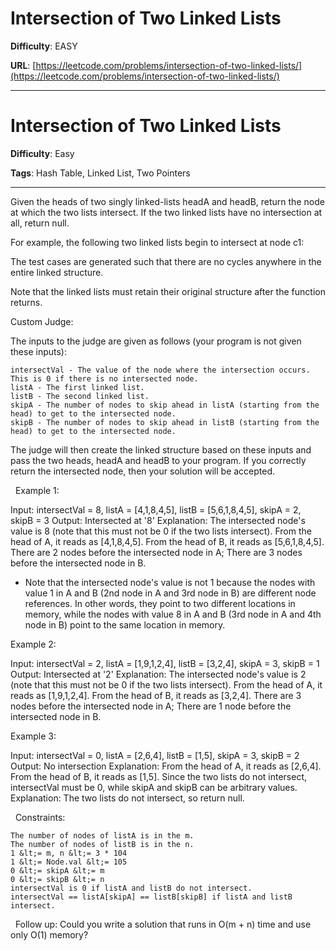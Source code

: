 # Intersection of Two Linked Lists

**Difficulty**: EASY

**URL**: [https://leetcode.com/problems/intersection-of-two-linked-lists/](https://leetcode.com/problems/intersection-of-two-linked-lists/)

---

# Intersection of Two Linked Lists

**Difficulty**: Easy

**Tags**: Hash Table, Linked List, Two Pointers

---

Given the heads of two singly linked-lists headA and headB, return the node at which the two lists intersect. If the two linked lists have no intersection at all, return null.

For example, the following two linked lists begin to intersect at node c1:

The test cases are generated such that there are no cycles anywhere in the entire linked structure.

Note that the linked lists must retain their original structure after the function returns.

Custom Judge:

The inputs to the judge are given as follows (your program is not given these inputs):


	intersectVal - The value of the node where the intersection occurs. This is 0 if there is no intersected node.
	listA - The first linked list.
	listB - The second linked list.
	skipA - The number of nodes to skip ahead in listA (starting from the head) to get to the intersected node.
	skipB - The number of nodes to skip ahead in listB (starting from the head) to get to the intersected node.


The judge will then create the linked structure based on these inputs and pass the two heads, headA and headB to your program. If you correctly return the intersected node, then your solution will be accepted.

&nbsp;
Example 1:


Input: intersectVal = 8, listA = [4,1,8,4,5], listB = [5,6,1,8,4,5], skipA = 2, skipB = 3
Output: Intersected at &#39;8&#39;
Explanation: The intersected node&#39;s value is 8 (note that this must not be 0 if the two lists intersect).
From the head of A, it reads as [4,1,8,4,5]. From the head of B, it reads as [5,6,1,8,4,5]. There are 2 nodes before the intersected node in A; There are 3 nodes before the intersected node in B.
- Note that the intersected node&#39;s value is not 1 because the nodes with value 1 in A and B (2nd node in A and 3rd node in B) are different node references. In other words, they point to two different locations in memory, while the nodes with value 8 in A and B (3rd node in A and 4th node in B) point to the same location in memory.


Example 2:


Input: intersectVal = 2, listA = [1,9,1,2,4], listB = [3,2,4], skipA = 3, skipB = 1
Output: Intersected at &#39;2&#39;
Explanation: The intersected node&#39;s value is 2 (note that this must not be 0 if the two lists intersect).
From the head of A, it reads as [1,9,1,2,4]. From the head of B, it reads as [3,2,4]. There are 3 nodes before the intersected node in A; There are 1 node before the intersected node in B.


Example 3:


Input: intersectVal = 0, listA = [2,6,4], listB = [1,5], skipA = 3, skipB = 2
Output: No intersection
Explanation: From the head of A, it reads as [2,6,4]. From the head of B, it reads as [1,5]. Since the two lists do not intersect, intersectVal must be 0, while skipA and skipB can be arbitrary values.
Explanation: The two lists do not intersect, so return null.


&nbsp;
Constraints:


	The number of nodes of listA is in the m.
	The number of nodes of listB is in the n.
	1 &lt;= m, n &lt;= 3 * 104
	1 &lt;= Node.val &lt;= 105
	0 &lt;= skipA &lt;= m
	0 &lt;= skipB &lt;= n
	intersectVal is 0 if listA and listB do not intersect.
	intersectVal == listA[skipA] == listB[skipB] if listA and listB intersect.


&nbsp;
Follow up: Could you write a solution that runs in O(m + n) time and use only O(1) memory?

